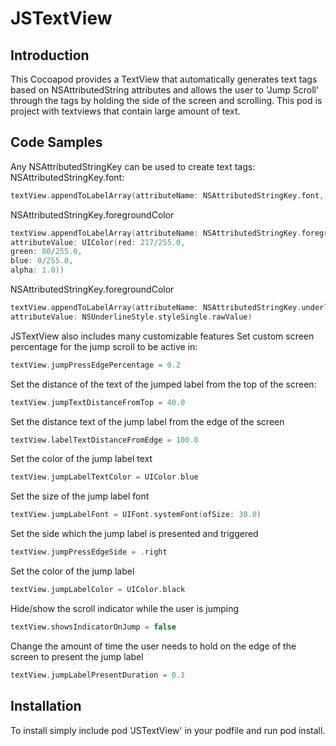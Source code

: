# JSTextView

## Introduction

This Cocoapod provides a TextView that automatically generates text tags based on NSAttributedString attributes and allows the user to 'Jump Scroll' through the tags by holding the side of the screen and scrolling.  This pod is project with textviews that contain large amount of text.

## Code Samples

Any NSAttributedStringKey can be used to create text tags:
NSAttributedStringKey.font:
```swift
textView.appendToLabelArray(attributeName: NSAttributedStringKey.font, attributeValue: UIFont(name: "Times New Roman", size: 43.0)!)
```
NSAttributedStringKey.foregroundColor
```swift
textView.appendToLabelArray(attributeName: NSAttributedStringKey.foregroundColor,
attributeValue: UIColor(red: 217/255.0,
green: 80/255.0,
blue: 0/255.0,
alpha: 1.0))
```
NSAttributedStringKey.foregroundColor
```swift
textView.appendToLabelArray(attributeName: NSAttributedStringKey.underlineStyle,
attributeValue: NSUnderlineStyle.styleSingle.rawValue)
```

JSTextView also includes many customizable features <n>
Set custom screen percentage for the jump scroll to be active in:
```swift
textView.jumpPressEdgePercentage = 0.2
```
Set the distance of the text of the jumped label from the top of the screen:
```swift
textView.jumpTextDistanceFromTop = 40.0
```
Set the distance text of the jump label from the edge of the screen
```swift
textView.labelTextDistanceFromEdge = 100.0
```
Set the color of the jump label text
```swift
textView.jumpLabelTextColor = UIColor.blue
```
Set the size of the jump label font
```swift
textView.jumpLabelFont = UIFont.systemFont(ofSize: 30.0)
```
Set the side which the jump label is presented and triggered
```swift
textView.jumpPressEdgeSide = .right
```
Set the color of the jump label
```swift
textView.jumpLabelColor = UIColor.black
```
Hide/show the scroll indicator while the user is jumping
```swift
textView.showsIndicatorOnJump = false
```
Change the amount of time the user needs to hold on the edge of the screen to present the jump label
```swift
textView.jumpLabelPresentDuration = 0.1
```

## Installation

To install simply include pod 'JSTextView' in your podfile and run pod install.
